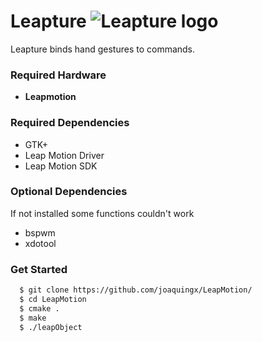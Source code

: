 # Leapture ![Leapture logo](https://i.imgur.com/MTgY2rE.png)

Leapture binds hand gestures to commands.

### Required Hardware
 * **Leapmotion**
### Required Dependencies
 * GTK+
 * Leap Motion Driver
 * Leap Motion SDK

### Optional Dependencies
If not installed some functions couldn't work
 * bspwm
 * xdotool

### Get Started

```sh
  $ git clone https://github.com/joaquingx/LeapMotion/
  $ cd LeapMotion
  $ cmake .
  $ make
  $ ./leapObject
```

